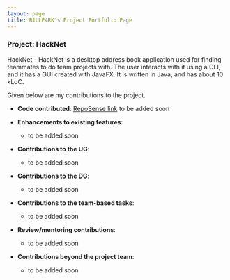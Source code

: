 ```yaml
---
layout: page
title: B1LLP4RK's Project Portfolio Page
---
```


### Project: HackNet

HackNet - HackNet is a desktop address book application used for finding teammates to do team projects with. The user interacts with it using a CLI, and it has a GUI created with JavaFX. It is written in Java, and has about 10 kLoC.

Given below are my contributions to the project.

* **Code contributed**: [RepoSense link]() to be added soon

* **Enhancements to existing features**:
    * to be added soon

* **Contributions to the UG**:
  * to be added soon

* **Contributions to the DG**:
  * to be added soon

* **Contributions to the team-based tasks**:
  * to be added soon

* **Review/mentoring contributions**:
  * to be added soon

* **Contributions beyond the project team**:
    * to be added soon


